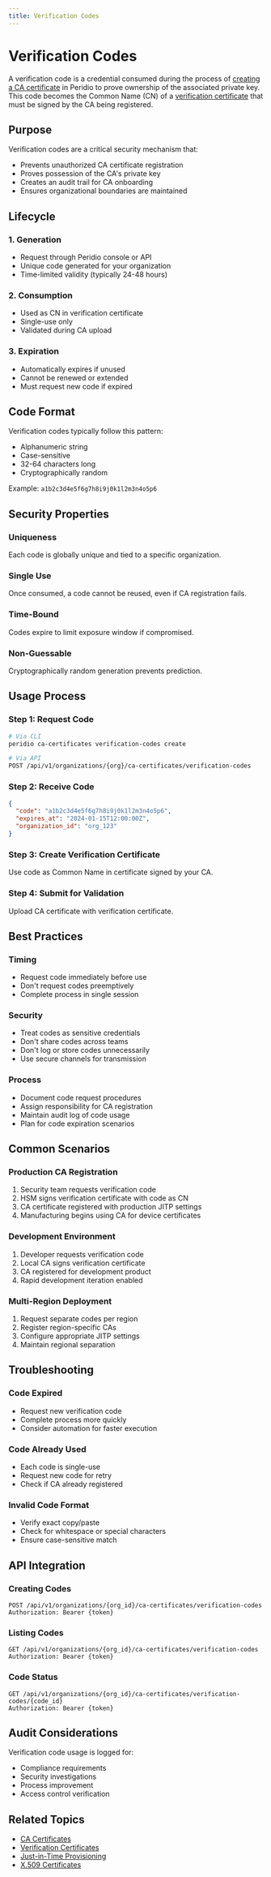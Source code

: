 ```yaml
---
title: Verification Codes
---
```


# Verification Codes

A verification code is a credential consumed during the process of [creating a CA certificate](/platform/guides/creating-ca-certificates) in Peridio to prove ownership of the associated private key. This code becomes the Common Name (CN) of a [verification certificate](/peridio-core/device-management/verification-certificates) that must be signed by the CA being registered.

## Purpose

Verification codes are a critical security mechanism that:

- Prevents unauthorized CA certificate registration
- Proves possession of the CA's private key
- Creates an audit trail for CA onboarding
- Ensures organizational boundaries are maintained

## Lifecycle

### 1. Generation

- Request through Peridio console or API
- Unique code generated for your organization
- Time-limited validity (typically 24-48 hours)

### 2. Consumption

- Used as CN in verification certificate
- Single-use only
- Validated during CA upload

### 3. Expiration

- Automatically expires if unused
- Cannot be renewed or extended
- Must request new code if expired

## Code Format

Verification codes typically follow this pattern:

- Alphanumeric string
- Case-sensitive
- 32-64 characters long
- Cryptographically random

Example: `a1b2c3d4e5f6g7h8i9j0k1l2m3n4o5p6`

## Security Properties

### Uniqueness

Each code is globally unique and tied to a specific organization.

### Single Use

Once consumed, a code cannot be reused, even if CA registration fails.

### Time-Bound

Codes expire to limit exposure window if compromised.

### Non-Guessable

Cryptographically random generation prevents prediction.

## Usage Process

### Step 1: Request Code

```bash
# Via CLI
peridio ca-certificates verification-codes create

# Via API
POST /api/v1/organizations/{org}/ca-certificates/verification-codes
```

### Step 2: Receive Code

```json
{
  "code": "a1b2c3d4e5f6g7h8i9j0k1l2m3n4o5p6",
  "expires_at": "2024-01-15T12:00:00Z",
  "organization_id": "org_123"
}
```

### Step 3: Create Verification Certificate

Use code as Common Name in certificate signed by your CA.

### Step 4: Submit for Validation

Upload CA certificate with verification certificate.

## Best Practices

### Timing

- Request code immediately before use
- Don't request codes preemptively
- Complete process in single session

### Security

- Treat codes as sensitive credentials
- Don't share codes across teams
- Don't log or store codes unnecessarily
- Use secure channels for transmission

### Process

- Document code request procedures
- Assign responsibility for CA registration
- Maintain audit log of code usage
- Plan for code expiration scenarios

## Common Scenarios

### Production CA Registration

1. Security team requests verification code
2. HSM signs verification certificate with code as CN
3. CA certificate registered with production JITP settings
4. Manufacturing begins using CA for device certificates

### Development Environment

1. Developer requests verification code
2. Local CA signs verification certificate
3. CA registered for development product
4. Rapid development iteration enabled

### Multi-Region Deployment

1. Request separate codes per region
2. Register region-specific CAs
3. Configure appropriate JITP settings
4. Maintain regional separation

## Troubleshooting

### Code Expired

- Request new verification code
- Complete process more quickly
- Consider automation for faster execution

### Code Already Used

- Each code is single-use
- Request new code for retry
- Check if CA already registered

### Invalid Code Format

- Verify exact copy/paste
- Check for whitespace or special characters
- Ensure case-sensitive match

## API Integration

### Creating Codes

```http
POST /api/v1/organizations/{org_id}/ca-certificates/verification-codes
Authorization: Bearer {token}
```

### Listing Codes

```http
GET /api/v1/organizations/{org_id}/ca-certificates/verification-codes
Authorization: Bearer {token}
```

### Code Status

```http
GET /api/v1/organizations/{org_id}/ca-certificates/verification-codes/{code_id}
Authorization: Bearer {token}
```

## Audit Considerations

Verification code usage is logged for:

- Compliance requirements
- Security investigations
- Process improvement
- Access control verification

## Related Topics

- [CA Certificates](/peridio-core/device-management/ca-certificates)
- [Verification Certificates](/peridio-core/device-management/verification-certificates)
- [Just-in-Time Provisioning](/peridio-core/device-management/just-in-time-provisioning)
- [X.509 Certificates](/peridio-core/device-management/x509)
